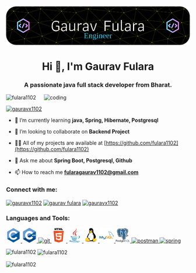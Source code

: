 ![logo](https://github.com/fulara1102/fulara1102/blob/main/github-header-image.png)
<h1 align="center">Hi 👋, I'm Gaurav Fulara</h1>
<h3 align="center">A passionate java full stack developer from Bharat.</h3>

<img align="right" alt="coding" width="400" src="https://user-images.githubusercontent.com/55389276/140866485-8fb1c876-9a8f-4d6a-98dc-08c4981eaf70.gif">

<p align="left"> <img src="https://komarev.com/ghpvc/?username=fulara1102&label=Profile%20views&color=0e75b6&style=flat" alt="fulara1102" /> </p>

<p align="left"> <a href="https://twitter.com/gauravx1102" target="blank"><img src="https://img.shields.io/twitter/follow/gauravx1102?logo=twitter&style=for-the-badge" alt="gauravx1102" /></a> </p>

- 🌱 I’m currently learning **java, Spring, Hibernate, Postgresql**

- 👯 I’m looking to collaborate on **Backend Project**

- 👨‍💻 All of my projects are available at [https://github.com/fulara1102](https://github.com/fulara1102)

- 💬 Ask me about **Spring Boot, Postgresql, Github**

- 📫 How to reach me **fularagaurav1102@gmail.com**

<h3 align="left">Connect with me:</h3>
<p align="left">
<a href="https://twitter.com/gauravx1102" target="blank"><img align="center" src="https://raw.githubusercontent.com/rahuldkjain/github-profile-readme-generator/master/src/images/icons/Social/twitter.svg" alt="gauravx1102" height="30" width="40" /></a>
<a href="https://linkedin.com/in/gaurav-fulara" target="blank"><img align="center" src="https://raw.githubusercontent.com/rahuldkjain/github-profile-readme-generator/master/src/images/icons/Social/linked-in-alt.svg" alt="gaurav fulara" height="30" width="40" /></a>
<a href="https://instagram.com/gauravx1102" target="blank"><img align="center" src="https://raw.githubusercontent.com/rahuldkjain/github-profile-readme-generator/master/src/images/icons/Social/instagram.svg" alt="gauravx1102" height="30" width="40" /></a>

<h3 align="left">Languages and Tools:</h3>
<p align="left"> <a href="https://www.cprogramming.com/" target="_blank" rel="noreferrer"> <img src="https://raw.githubusercontent.com/devicons/devicon/master/icons/c/c-original.svg" alt="c" width="40" height="40"/> </a> <a href="https://www.w3schools.com/cpp/" target="_blank" rel="noreferrer"> <img src="https://raw.githubusercontent.com/devicons/devicon/master/icons/cplusplus/cplusplus-original.svg" alt="cplusplus" width="40" height="40"/> </a> <a href="https://git-scm.com/" target="_blank" rel="noreferrer"> <img src="https://www.vectorlogo.zone/logos/git-scm/git-scm-icon.svg" alt="git" width="40" height="40"/> </a> <a href="https://www.w3.org/html/" target="_blank" rel="noreferrer"> <img src="https://raw.githubusercontent.com/devicons/devicon/master/icons/html5/html5-original-wordmark.svg" alt="html5" width="40" height="40"/> </a> <a href="https://www.java.com" target="_blank" rel="noreferrer"> <img src="https://raw.githubusercontent.com/devicons/devicon/master/icons/java/java-original.svg" alt="java" width="40" height="40"/> </a> <a href="https://www.linux.org/" target="_blank" rel="noreferrer"> <img src="https://raw.githubusercontent.com/devicons/devicon/master/icons/linux/linux-original.svg" alt="linux" width="40" height="40"/> </a> <a href="https://www.mysql.com/" target="_blank" rel="noreferrer"> <img src="https://raw.githubusercontent.com/devicons/devicon/master/icons/mysql/mysql-original-wordmark.svg" alt="mysql" width="40" height="40"/> </a> <a href="https://www.postgresql.org" target="_blank" rel="noreferrer"> <img src="https://raw.githubusercontent.com/devicons/devicon/master/icons/postgresql/postgresql-original-wordmark.svg" alt="postgresql" width="40" height="40"/> </a> <a href="https://postman.com" target="_blank" rel="noreferrer"> <img src="https://www.vectorlogo.zone/logos/getpostman/getpostman-icon.svg" alt="postman" width="40" height="40"/> </a> <a href="https://spring.io/" target="_blank" rel="noreferrer"> <img src="https://www.vectorlogo.zone/logos/springio/springio-icon.svg" alt="spring" width="40" height="40"/> </a> </p>

<p><img align="left" src="https://github-readme-stats.vercel.app/api/top-langs?username=fulara1102&show_icons=true&locale=en&layout=compact" alt="fulara1102" /></p>

<p>&nbsp;<img align="center" src="https://github-readme-stats.vercel.app/api?username=fulara1102&show_icons=true&locale=en" alt="fulara1102" /></p>

<p><img align="center" src="https://github-readme-streak-stats.herokuapp.com/?user=fulara1102&" alt="fulara1102" /></p>

